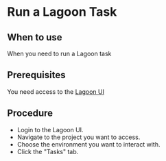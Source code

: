 # Run a Lagoon Task

## When to use

When you need to run a Lagoon task

## Prerequisites

You need access to the [Lagoon UI][url-lagoon-ui]

## Procedure

* Login to the Lagoon UI.
* Navigate to the project you want to access.
* Choose the environment you want to interact with.
* Click the "Tasks" tab.

[url-lagoon-ui]: https://github.com/danskernesdigitalebibliotek/dpl-platform/blob/main/docs/platform-environments.md#urls

